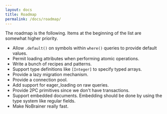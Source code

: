 ```yaml
---
layout: docs
title: Roadmap
permalink: /docs/roadmap/
---
```


The roadmap is the following. Items at the beginning of the list are somewhat higher priority.

* Allow `.default()` on symbols within `where()` queries to provide default
  values.
* Permit loading attributes when performing atomic operations.
* Write a bunch of recipes and patterns.
* Support type definitions like `[Integer]` to specify typed arrays.
* Provide a lazy migration mechanism.
* Provide a connection pool.
* Add support for eager_loading on raw queries.
* Provide 2PC primitives since we don't have transactions.
* Support embedded documents. Embedding should be done by using the type system like regular fields.
* Make NoBrainer really fast.
